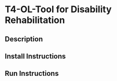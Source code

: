 # T4-OL-Tool for Disability Rehabilitation

## Description

## Install Instructions

## Run Instructions